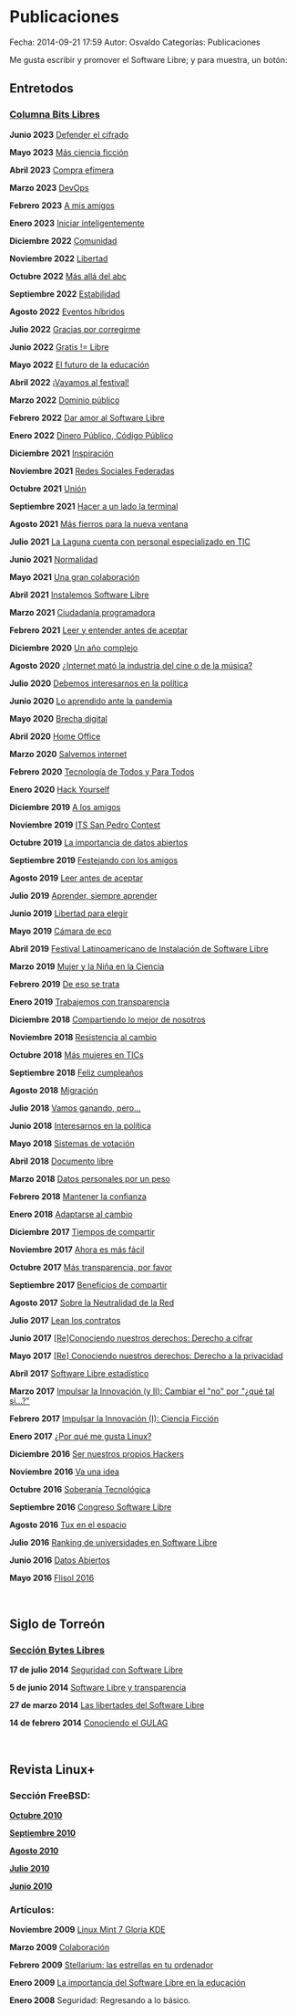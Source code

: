 Publicaciones
=============================

Fecha: 2014-09-21 17:59
Autor:  Osvaldo
Categorías: Publicaciones

Me gusta escribir y promover el Software Libre; y para muestra, un botón:

## Entretodos

### [Columna Bits Libres](http://www.gulag.org.mx/revista/2016-05-10-Bits-Libres.html)

**Junio 2023** [Defender el cifrado](https://www.salazarysanchez.com/entradas/2023-06-01-Bits-Libres-Defender-el-cifrado.html)

**Mayo 2023** [Más ciencia ficción](https://www.salazarysanchez.com/entradas/2023-05-01-Bits-Libres-Mas-ciencia-ficcion.html)

**Abril 2023** [Compra efímera](https://www.salazarysanchez.com/entradas/2023-04-01-Bits-Libres-Compra-efimera.html)

**Marzo 2023** [DevOps](https://www.salazarysanchez.com/entradas/2023-03-01-Bits-Libres-DevOps.html)

**Febrero 2023** [A mis amigos](https://www.salazarysanchez.com/entradas/2023-02-01-Bits-Libres-A-mis-amigos.html)

**Enero 2023** [Iniciar inteligentemente](https://www.salazarysanchez.com/entradas/2023-01-01-Bits-Libres-Iniciar-inteligentemente.html)

**Diciembre 2022** [Comunidad](https://www.salazarysanchez.com/entradas/2022-12-01-Bits-Libres-Comunidad.html)

**Noviembre 2022** [Libertad](https://www.salazarysanchez.com/entradas/2022-11-01-Bits-Libres-Libertad.html)

**Octubre 2022** [Más allá del abc](https://www.salazarysanchez.com/entradas/2022-10-01-Bits-Libres-Mas-alla-del-abc.html)

**Septiembre 2022** [Estabilidad](https://www.salazarysanchez.com/entradas/2022-09-01-Bits-Libres-Estabilidad.html)

**Agosto 2022** [Eventos híbridos](https://www.salazarysanchez.com/entradas/2022-08-01-Bits-Libres-Eventos-hibridos.html)

**Julio 2022** [Gracias por corregirme](https://www.salazarysanchez.com/entradas/2022-07-01-Bits-Libres-Gracias-por-corregirme.html)

**Junio 2022** [Gratis != Libre](https://www.salazarysanchez.com/entradas/2022-06-01-Bits-Libres-Gratis-Libre.html)

**Mayo 2022** [El futuro de la educación](https://www.salazarysanchez.com/entradas/2022-05-01-Bits-Libres-El-futuro-de-la-educacion.html)

**Abril 2022** [¡Vayamos al festival!](https://www.salazarysanchez.com/entradas/2022-04-01-Bits-Libres-Vayamos-al-festival.html)

**Marzo 2022** [Dominio público](https://www.salazarysanchez.com/entradas/2022-03-01-Bits-Libres-Dominio-publico.html)

**Febrero 2022** [Dar amor al Software Libre](https://www.salazarysanchez.com/entradas/2022-02-01-Bits-Libres-Dar-amor-al-Software-Libre.html)

**Enero 2022** [Dinero Público, Código Público](https://www.salazarysanchez.com/entradas/2022-01-01-Bits-Libres-Dinero-Publico-Codigo-Publico.html)

**Diciembre 2021** [Inspiración](https://www.salazarysanchez.com/entradas/2021-12-01-Bits-Libres-Inspiracion.html)

**Noviembre 2021** [Redes Sociales Federadas](https://www.salazarysanchez.com/entradas/2021-11-01-Bits-Libres-Redes-Sociales-Federadas.html)

**Octubre 2021** [Unión](https://www.salazarysanchez.com/entradas/2021-10-01-Bits-Libres-Union.html)

**Septiembre 2021** [Hacer a un lado la terminal](https://www.salazarysanchez.com/entradas/2021-09-01-Bits-Libres-Hacer-de-lado-la-terminal.html)

**Agosto 2021** [Más fierros para la nueva ventana](https://www.salazarysanchez.com/entradas/2021-08-01-Bits-Libres-Mas-fierros-para-la-nueva-ventana.html)

**Julio 2021** [La Laguna cuenta con personal especializado en TIC](https://www.salazarysanchez.com/entradas/2021-07-01-Bits-Libres-La-Laguna-con-personal-especializado-TIC.html)

**Junio 2021** [Normalidad](https://www.salazarysanchez.com/entradas/2021-06-01-Bits-Libres-Normalidad.html)

**Mayo 2021** [Una gran colaboración](https://www.salazarysanchez.com/entradas/2021-05-01-Bits-Libres-Una-gran-colaboracion.html)

**Abril 2021** [Instalemos Software Libre](https://www.salazarysanchez.com/entradas/2021-04-01-Bits-Libres-Instalemos-Software-Libre.html)

**Marzo 2021** [Ciudadanía programadora](https://www.salazarysanchez.com/entradas/2021-03-01-Bits-Libres-Ciudadania-programadora.html)

**Febrero 2021** [Leer y entender antes de aceptar](https://www.salazarysanchez.com/entradas/2021-02-01-Bits-Libres-Leer-y-entender-antes-de-aceptar.html)

<!-- No se escribió Enero 2021 -->

**Diciembre 2020** [Un año complejo](https://www.salazarysanchez.com/entradas/2020-12-01-Bits-Libres-Un-ano-complejo.html)

<!-- Faltan de subir al site
**Noviembre 2020** [Noviembre-2020](https://www.salazarysanchez.com/entradas/2020-12-01-Bits-Libres-Noviembre-2020.html)

**Octubre 2020** [Octubre-2020](https://www.salazarysanchez.com/entradas/2020-12-01-Bits-Libres-Octubre-2020.html)

**Septiembre 2020** [Septiembre-2020](https://www.salazarysanchez.com/entradas/2020-12-01-Bits-Libres-Septiembre-2020.html)
-->

**Agosto 2020** [¿Internet mató la industria del cine o de la música?](https://www.salazarysanchez.com/entradas/2020-08-01-Bits-Libres-Internet-mato-industria-cine-musica.html)

**Julio 2020** [Debemos interesarnos en la política](https://www.salazarysanchez.com/entradas/2020-07-01-Bits-Libres-Debemos-interesarnos-en-la-politica.html)

**Junio 2020** [Lo aprendido ante la pandemia](https://www.salazarysanchez.com/entradas/2020-06-01-Bits-Libres-Lo-aprendido-ante-la-pandemia.html)

**Mayo 2020** [Brecha digital](https://www.salazarysanchez.com/entradas/2020-05-01-Bits-Libres-Brecha-digital.html)

**Abril 2020** [Home Office](https://www.salazarysanchez.com/entradas/2020-04-01-Bits-Libres-Home-Office.html)

**Marzo 2020** [Salvemos internet](https://www.salazarysanchez.com/entradas/2020-03-01-Bits-Libres-Salvemos-internet.html)

**Febrero 2020** [Tecnología de Todos y Para Todos](https://www.salazarysanchez.com/entradas/2020-02-01-Bits-Libres-Tecnologia-de-Todos-y-Para-Todos.html)

**Enero 2020** [Hack Yourself](https://www.salazarysanchez.com/entradas/2020-01-01-Bits-Libres-Hack-Yourself.html)

**Diciembre 2019** [A los amigos](https://www.salazarysanchez.com/entradas/2019-12-01-Bits-Libres-A-los-amigos.html)

**Noviembre 2019** [ITS San Pedro Contest](https://www.salazarysanchez.com/entradas/2019-11-01-Bits-Libres-ITS-San-Pedro-Contest.html)

**Octubre 2019** [La importancia de datos abiertos](https://www.salazarysanchez.com/entradas/2019-10-01-Bits-Libres-La-importancia-de-datos-abiertos.html)

**Septiembre 2019** [Festejando con los amigos](https://www.salazarysanchez.com/entradas/2019-09-01-Bits-Libres-Festejando-con-los-amigos.html)

**Agosto 2019** [Leer antes de aceptar](https://www.salazarysanchez.com/entradas/2019-08-01-Bits-Libres-Leer-antes-de-aceptar.html)

**Julio 2019** [Aprender, siempre aprender](https://www.salazarysanchez.com/entradas/2019-07-01-Bits-Libres-Aprender-siempre-aprender.html)

**Junio 2019** [Libertad para elegir](https://www.salazarysanchez.com/entradas/2019-06-01-Bits-Libres-Libertad-para-elegir.html)

**Mayo 2019** [Cámara de eco](https://www.salazarysanchez.com/entradas/2019-05-01-Bits-Libres-Camara-de-eco.html)

**Abril 2019** [Festival Latinoamericano de Instalación de Software Libre](https://www.salazarysanchez.com/entradas/2019-04-01-Bits-Libres-Festival-Latinoamericano-de-Instalacion-de-Software-Libre.html)

**Marzo 2019** [Mujer y la Niña en la Ciencia](https://www.salazarysanchez.com/entradas/2019-03-01-Bits-Libres-Mujer-y-la-Nina-en-la-Ciencia.html)

**Febrero 2019** [De eso se trata](https://www.salazarysanchez.com/entradas/2019-02-01-Bits-Libres-De-eso-se-trata.html)

**Enero 2019** [Trabajemos con transparencia](https://www.salazarysanchez.com/entradas/2019-01-01-Bits-Libres-Trabajemos-con-transparencia.html)

**Diciembre 2018** [Compartiendo lo mejor de nosotros](https://www.salazarysanchez.com/entradas/2018-12-01-Bits-Libres-Compartiendo-lo-mejor-de-nosotros.html)

**Noviembre 2018** [Resistencia al cambio](http://www.salazarysanchez.com/entradas/2018-11-01-Bits-Libres-Resistencia-al-cambio.html)

**Octubre 2018** [Más mujeres en TICs](https://www.salazarysanchez.com/entradas/2018-10-01-Bits-Libres-Mas-Mujeres-en-TICs.html)

**Septiembre 2018** [Feliz cumpleaños](https://www.salazarysanchez.com/entradas/2018-09-01-Bits-Libres-Feliz-Cumpleanos.html)

**Agosto 2018** [Migración](https://www.salazarysanchez.com/entradas/2018-08-01-Bits-Libres-Migracion.html)

**Julio 2018** [Vamos ganando, pero...](https://www.salazarysanchez.com/entradas/2018-07-01-Bits-Libres-Vamos-ganando-pero.html)

**Junio 2018** [Interesarnos en la política](https://www.salazarysanchez.com/entradas/2018-06-02-Bits-Libres-Interesarnos-en-la-politica.html)

**Mayo 2018** [Sistemas de votación](https://www.salazarysanchez.com/entradas/2018-05-03-Bits-Libres-Sistemas-de-votacion.html)

**Abril 2018** [Documento libre](https://www.salazarysanchez.com/entradas/2018-04-02-Bits-Libres-Documento-libre.html)

**Marzo 2018** [Datos personales por un peso](https://www.salazarysanchez.com/entradas/2018-03-04-Bits-Libres-datos-personales-por-un-peso.html)

**Febrero 2018** [Mantener la confianza](https://www.salazarysanchez.com/entradas/2018-02-03-Bits-Libres-Mantener-la-confianza.html)

**Enero 2018** [Adaptarse al cambio](https://www.salazarysanchez.com/entradas/2018-01-03-Bits-Libres-Adaptarse-al-cambio.html)

**Diciembre 2017** [Tiempos de compartir](https://www.salazarysanchez.com/entradas/2017-12-03-Bits-Libres-Tiempos-de-compartir.html)

**Noviembre 2017** [Ahora es más fácil](https://www.salazarysanchez.com/entradas/2017-11-01-Bits-Libres-Ahora-es-mas-facil.html)

**Octubre 2017** [Más transparencia, por favor](https://www.salazarysanchez.com/entradas/2017-10-01-Bits-Libres-Mas-transparencia-por-favor.html)

**Septiembre 2017** [Beneficios de compartir](https://www.salazarysanchez.com/entradas/2017-09-01-Bits-Libres-Beneficios-de-compartir.html)

**Agosto 2017** [Sobre la Neutralidad de la Red](https://www.salazarysanchez.com/entradas/2017-08-09-Bits-Libres-Sobre-la-Neutralidad-de-la-Red.html)

**Julio 2017** [Lean los contratos](https://www.salazarysanchez.com/entradas/2017-07-08-Bits-Libres-Lean-Los-Contratos.html)

**Junio 2017** [[Re]Conociendo nuestros derechos: Derecho a cifrar](https://salazarysanchez.github.io/entradas/2017-06-11-Bits-Libres-Derecho-A-Cifrar.html)

**Mayo 2017** [[Re] Conociendo nuestros derechos: Derecho a la privacidad](https://salazarysanchez.github.io/entradas/2017-05-03-Bits-Libres-Derecho-A-La-Privacidad.html)

**Abril 2017** [Software Libre estadístico](https://salazarysanchez.github.io/entradas/2017-04-09-Bits-Libres-Software-Libre-Estadistico.html)

**Marzo 2017** [Impulsar la Innovación (y II): Cambiar el "no" por "¿qué tal si...?"](https://salazarysanchez.github.io/entradas/2017-03-08-Bits-Libres-Impulsar-La-Innovacion-Cambiar-No-Por-Si.html)

**Febrero 2017** [Impulsar la Innovación (I): Ciencia Ficción](https://salazarysanchez.github.io/entradas/2017-02-10-Bits-Libres-Impulsar-La-Innovacion-Ciencia-Ficcion.html)

**Enero 2017** [¿Por qué me gusta Linux?](https://salazarysanchez.github.io/entradas/2017-01-21-Bits-Libres-Por-que-me-gusta-linux.html)

**Diciembre 2016** [Ser nuestros propios Hackers](https://salazarysanchez.github.io/entradas/2016-12-10-Bits-Libres-Ser-Nuestro-Propio-Hacker.html)

**Noviembre 2016** [Va una idea](https://salazarysanchez.github.io/entradas/2016-11-09-Bits-Libres-Va-Una-Idea.html)

**Octubre 2016** [Soberanía Tecnológica](https://salazarysanchez.github.io/entradas/2016-10-05-Bits-Libres-Soberania-Tecnologica.html)

**Septiembre 2016** [Congreso Software Libre](https://salazarysanchez.github.io/entradas/2016-09-07-Bits-Libres-Congreso-Software-Libre.html)

**Agosto 2016** [Tux en el espacio](https://salazarysanchez.github.io/entradas/2016-08-10-Bits-Libres-Tux-Espacio.html)

**Julio 2016** [Ranking de universidades en Software Libre](https://salazarysanchez.github.io/entradas/2016-07-05-Bits-Libres-RuSL.html)

**Junio 2016** [Datos Abiertos](https://salazarysanchez.github.io/entradas/2016-06-14-Bits-Libres-Datos-Abiertos.html)

**Mayo 2016** [Flisol 2016](https://salazarysanchez.github.io/entradas/2016-05-10-Bits-Libres-Flisol-2016.html)

<br />

## Siglo de Torreón

### [Sección Bytes Libres](http://gulag.org.mx/revista/2014-05-17-Sobre-Bytes-Libres.html)

**17 de julio 2014** [Seguridad con Software Libre](http://www.elsiglodetorreon.com.mx/noticia/1017146.bytes-libres-seguridad-con-software-libre.html)

**5 de junio 2014** [Software Libre y transparencia](http://www.elsiglodetorreon.com.mx/noticia/1002479.bytes-libres.html)

**27 de marzo 2014** [Las libertades del Software Libre](http://www.elsiglodetorreon.com.mx/noticia/976561.bytes-libres.html)

**14 de febrero 2014** [Conociendo el GULAG](http://www.elsiglodetorreon.com.mx/noticia/962699.bytes-libres.html)

<br />

## Revista Linux+

### Sección FreeBSD:

**[Octubre 2010](http://www.fedora-es.com/manuales/Linux+/Linux_10_2010_ES.pdf)**

**[Septiembre 2010](http://www.fedora-es.com/manuales/Linux+/Linux_09_2010.pdf)**

**[Agosto 2010](http://www.fedora-es.com/manuales/Linux+/Linux_08_2010.pdf)**

**[Julio 2010](http://www.fedora-es.com/manuales/Linux+/Linux_07_2010_ES.pdf)**

**[Junio 2010](http://www.fedora-es.com/manuales/Linux+/Linux_06_2010_ES.pdf)**

### Artículos:

**Noviembre 2009** [Linux Mint 7 Gloria KDE](http://www.fedora-es.com/manuales/Linux+/Linux_11_2009_ES.pdf)

**Marzo 2009** [Colaboración](http://www.fedora-es.com/manuales/Linux+/Linux_03_2009_ES.pdf)

**Febrero 2009** [Stellarium: las estrellas en tu ordenador](http://www.fedora-es.com/manuales/Linux+/Linux_02_2009_ES.pdf)

**Enero 2009** [La importancia del Software Libre en la educación](http://www.fedora-es.com/manuales/Linux+/Linux_01_2009_ES.pdf)

**Enero 2008** Seguridad: Regresando a lo básico.
